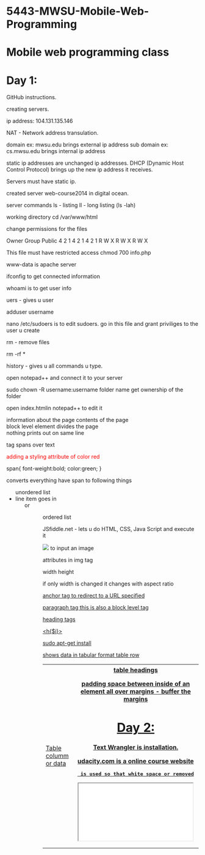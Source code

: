 5443-MWSU-Mobile-Web-Programming
================================

Mobile web programming class
================================

Day 1:
================================

GitHub instructions.

creating servers.

ip address: 104.131.135.146

NAT - Network address transulation.

domain ex: mwsu.edu brings external ip address
sub domain ex: cs.mwsu.edu brings internal ip address

static ip addresses are unchanged ip addresses.
DHCP (Dynamic Host Control Protocol) brings up the new ip address it receives.

Servers must have static ip.

created server web-course2014 in digital ocean.

server commands
ls - listing
ll - long listing (ls -lah)

working directory cd /var/www/html

change permissions for the files

Owner   Group   Public
4 2 1   4 2 1   4 2 1
R W X   R W X   R W X

This file must have restricted access
chmod 700 info.php

www-data is apache server

ifconfig to get connected information

whoami is to get user info

uers - gives u user

adduser username


nano /etc/sudoers
is to edit sudoers.
go in this file and grant priviliges to the user u create


rm - remove files

rm -rf *

history - gives u all commands u type.

open notepad++ and connect it to your server


sudo chown -R  username:username folder name
get ownership of the folder

open index.htmlin notepad++ to edit it

<head> information about the page </head>
<body> contents of the page </body>

<!-- comment tag -->

<div> block level element divides the page</div> nothing prints out on same line

<span> tag spans over text

<span style="color:red"> adding a styling attribute of color red


span{
font-weight:bold;
color:green;
}

converts everything have span to following things

<ul> unordered list
<li> line item goes in <ul> or <ol>

<ol> ordered list


JSfiddle.net - lets u do HTML, CSS, Java Script and execute it

<img src="path to image"> to input an image

attributes in img tag

width
height

if only width is changed it changes with aspect ratio


<a href="any URL"> anchor tag to redirect to a URL specified

<p> paragraph tag this is also a block level tag

<h1-6> heading tags

<?php start php tag ?>
<h{$i}>


sudo apt-get install 


<table> shows data in tabular format
<tr> table row
<td> Table columm or data
<th> table headings


padding space between inside of an element all over
margins - buffer the margins


Day 2:
================================

Text Wrangler is installation.

udacity.com is a online course website

<pre> is used so that white space or removed

<iframe src="url"> can bring other pages of html from another sources pages

associative arrays are introduced

take a snippet from bootsnipp.com

go to bootstrapcdn.com to get complete bootstrap
.
